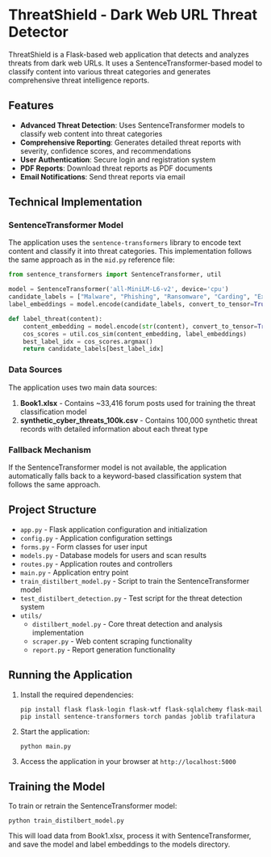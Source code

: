 # ThreatShield - Dark Web URL Threat Detector

ThreatShield is a Flask-based web application that detects and analyzes threats from dark web URLs. It uses a SentenceTransformer-based model to classify content into various threat categories and generates comprehensive threat intelligence reports.

## Features

- **Advanced Threat Detection**: Uses SentenceTransformer models to classify web content into threat categories
- **Comprehensive Reporting**: Generates detailed threat reports with severity, confidence scores, and recommendations
- **User Authentication**: Secure login and registration system
- **PDF Reports**: Download threat reports as PDF documents
- **Email Notifications**: Send threat reports via email

## Technical Implementation

### SentenceTransformer Model

The application uses the `sentence-transformers` library to encode text content and classify it into threat categories. This implementation follows the same approach as in the `mid.py` reference file:

```python
from sentence_transformers import SentenceTransformer, util

model = SentenceTransformer('all-MiniLM-L6-v2', device='cpu')
candidate_labels = ["Malware", "Phishing", "Ransomware", "Carding", "Exploit", "Fraud", "Hacking Services", "Scam"]
label_embeddings = model.encode(candidate_labels, convert_to_tensor=True)

def label_threat(content):
    content_embedding = model.encode(str(content), convert_to_tensor=True)
    cos_scores = util.cos_sim(content_embedding, label_embeddings)
    best_label_idx = cos_scores.argmax()
    return candidate_labels[best_label_idx]
```

### Data Sources

The application uses two main data sources:

1. **Book1.xlsx** - Contains ~33,416 forum posts used for training the threat classification model
2. **synthetic_cyber_threats_100k.csv** - Contains 100,000 synthetic threat records with detailed information about each threat type

### Fallback Mechanism

If the SentenceTransformer model is not available, the application automatically falls back to a keyword-based classification system that follows the same approach.

## Project Structure

- `app.py` - Flask application configuration and initialization
- `config.py` - Application configuration settings
- `forms.py` - Form classes for user input
- `models.py` - Database models for users and scan results
- `routes.py` - Application routes and controllers
- `main.py` - Application entry point
- `train_distilbert_model.py` - Script to train the SentenceTransformer model
- `test_distilbert_detection.py` - Test script for the threat detection system
- `utils/`
  - `distilbert_model.py` - Core threat detection and analysis implementation
  - `scraper.py` - Web content scraping functionality
  - `report.py` - Report generation functionality

## Running the Application

1. Install the required dependencies:
   ```
   pip install flask flask-login flask-wtf flask-sqlalchemy flask-mail
   pip install sentence-transformers torch pandas joblib trafilatura
   ```

2. Start the application:
   ```
   python main.py
   ```

3. Access the application in your browser at `http://localhost:5000`

## Training the Model

To train or retrain the SentenceTransformer model:

```
python train_distilbert_model.py
```

This will load data from Book1.xlsx, process it with SentenceTransformer, and save the model and label embeddings to the models directory.